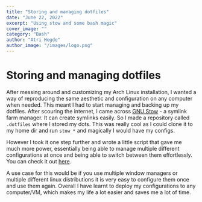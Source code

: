 ```yaml
---
title: "Storing and managing dotfiles"
date: "June 22, 2022"
excerpt: "Using stow and some bash magic"
cover_image: ""
category: "Bash"
author: "Atri Hegde"
author_image: "/images/logo.png"
---
```

# Storing and managing dotfiles

After messing around and customizing my Arch Linux installation, I wanted a way of reproducing the same aesthetic and configuration on any computer when needed.
This meant I had to start managing and backing up my dotfiles. After scouring the internet, I came across 
[GNU Stow](https://www.gnu.org/software/stow/) - a symlink farm manager. It can create symlinks easily. So I made a repository called `.dotfiles`
where I stored my dots. This was really cool as I could clone it to my home dir and run `stow *` and magically I would have my configs.

However I took it one step further and wrote a little script that gave me much more power, essentially being able to manage multiple different
configurations at once and being able to switch between them effortlessly. You can check it out [here](/projects/arch-config/).

A use case for this would be if you use multiple window managers or multiple different linux distributions it is very easy to configure them once
and use them again. Overall I have learnt to deploy my configurations to any computer/VM, which makes my life a lot easier and saves me a lot of time.
